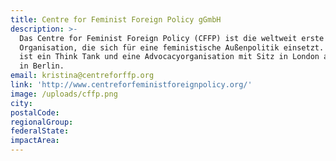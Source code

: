 ```yaml
---
title: Centre for Feminist Foreign Policy gGmbH
description: >-
  Das Centre for Feminist Foreign Policy (CFFP) ist die weltweit erste
  Organisation, die sich für eine feministische Außenpolitik einsetzt. Das CFFP
  ist ein Think Tank und eine Advocacyorganisation mit Sitz in London als auch
  in Berlin. 
email: kristina@centreforffp.org
link: 'http://www.centreforfeministforeignpolicy.org/'
image: /uploads/cffp.png
city:
postalCode:
regionalGroup:
federalState:
impactArea:
---
```


